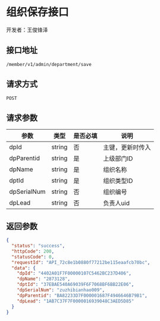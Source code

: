 # 组织保存接口

开发者：王俊锋泽

## 接口地址

`/member/v1/admin/department/save`

## 请求方式

`POST`

## 请求参数

|参数|类型|是否必填|说明|
| --- | --- | --- | --- |
| dpId | string | 否 | 主键，更新时传入 |
| dpParentid | string | 是 | 上级部门ID |
| dpName | string | 是 | 组织名称 |
| dptId | string | 是 | 组织类型ID |
| dpSerialNum | string | 否 | 组织编号 |
| dpLead | string | 否 | 负责人uid |

## 返回参数

```json
{
  "status": "success",
  "httpCode": 200,
  "statusCode": 0,
  "requestId": "API_72c8e1b0880f77212be115eaafcb70bc",
  "data": {
    "dpId": "4402A01F7F00000107C5462BC237D406",
    "dpName": "2873128",
    "dptId": "37EBAE540A69039F6F7068BF6BB22E06",
    "dpSerialNum": "zuzhibianhao009",
    "dpParentid": "BA82233D7F000001687F4946646B79B1",
    "dpLead": "1AB7C37F7F0000016939048C3AED5D85"
  }
}
```